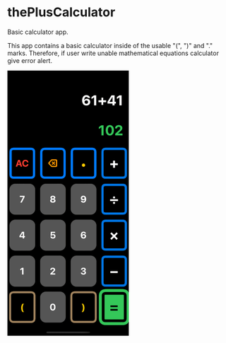 # thePlusCalculator
Basic calculator app.

This app contains a basic calculator inside of the usable "(", ")" and "." marks. Therefore, if user write unable mathematical equations calculator give error alert.

![alt-text](https://github.com/ozanbarisgunaydin/thePlusCalculator/blob/main/thePlusCalculator.gif)
